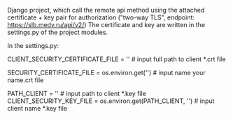 Django project, which call the remote api method using the attached certificate + key pair for authorization ("two-way TLS", endpoint: https://slb.medv.ru/api/v2/)
The certificate and key are written in the settings.py of the project modules.

In the settings.py:

CLIENT_SECURITY_CERTIFICATE_FILE = ''  # input full path to client *.crt file

SECURITY_CERTIFICATE_FILE = os.environ.get('') # input name your name.crt file

PATH_CLIENT = '' # input path to client *.key file
CLIENT_SECURITY_KEY_FILE = os.environ.get(PATH_CLIENT, '') # input client name *.key file
